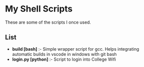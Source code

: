 # My Shell Scripts
These are some of the scripts I once used.

## List
- **build [bash]** :- Simple wrapper script for gcc. Helps integrating automatic builds in vscode in windows with git bash
- **login.py [python]** :- Script to login into College Wifi 
